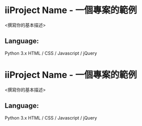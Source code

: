 # iiProject Name - 一個專案的範例
<撰寫你的基本描述>
## Language:
Python 3.x
HTML / CSS / Javascript / jQuery
# iiProject Name - 一個專案的範例
<撰寫你的基本描述>
## Language:
Python 3.x
HTML / CSS / Javascript / jQuery
